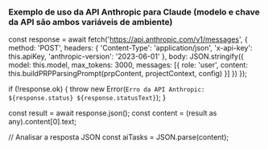 ### Exemplo de uso da API Anthropic para Claude (modelo e chave da API são ambos variáveis de ambiente)

const response = await fetch('https://api.anthropic.com/v1/messages', {
method: 'POST',
headers: {
    'Content-Type': 'application/json',
    'x-api-key': this.apiKey,
    'anthropic-version': '2023-06-01'
},
body: JSON.stringify({
    model: this.model,
    max_tokens: 3000,
    messages: [{
    role: 'user',
    content: this.buildPRPParsingPrompt(prpContent, projectContext, config)
    }]
})
});

if (!response.ok) {
throw new Error(`Erro da API Anthropic: ${response.status} ${response.statusText}`);
}

const result = await response.json();
const content = (result as any).content[0].text;

// Analisar a resposta JSON
const aiTasks = JSON.parse(content);